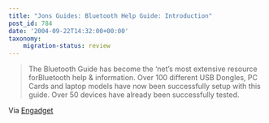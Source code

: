 ```yaml
---
title: "Jons Guides: Bluetooth Help Guide: Introduction"
post_id: 784
date: '2004-09-22T14:32:00+00:00'
taxonomy:
    migration-status: review
---
```

> The Bluetooth Guide has become the ‘net’s most extensive resource forBluetooth help & information. Over 100 different USB Dongles, PC Cards and laptop models have now been successfully setup with this guide. Over 50 devices have already been successfully tested.

Via [Engadget](https://web.archive.org/web/20050207105915/http://www.engadget.com/entry/7784671702402114/)